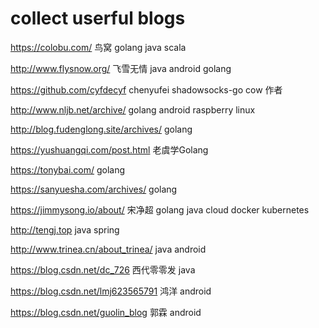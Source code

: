 # collect userful blogs

https://colobu.com/ 鸟窝 golang java scala

http://www.flysnow.org/ 飞雪无情 java android golang

https://github.com/cyfdecyf chenyufei shadowsocks-go cow 作者

http://www.nljb.net/archive/ golang android raspberry linux

http://blog.fudenglong.site/archives/ golang

https://yushuangqi.com/post.html 老虞学Golang

https://tonybai.com/ golang

https://sanyuesha.com/archives/ golang

https://jimmysong.io/about/ 宋净超 golang java cloud docker kubernetes

http://tengj.top java spring

http://www.trinea.cn/about_trinea/ java android

https://blog.csdn.net/dc_726 西代零零发 java

https://blog.csdn.net/lmj623565791 鸿洋 android

https://blog.csdn.net/guolin_blog 郭霖 android

